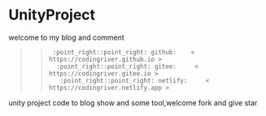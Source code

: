 # UnityProject
welcome to my blog and comment  
> >      :point_right::point_right: github:    < https://codingriver.github.io >  
> >       :point_right::point_right: gitee:     < https://codingriver.gitee.io >
> >        :point_right::point_right: netlify:     < https://codingriver.netlify.app >
unity project code to blog show and some tool,welcome fork and give star
